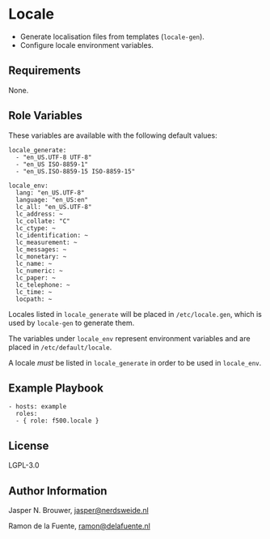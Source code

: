 Locale
======

- Generate localisation files from templates (`locale-gen`).
- Configure locale environment variables.

Requirements
------------

None.

Role Variables
--------------

These variables are available with the following default values:

    locale_generate:
      - "en_US.UTF-8 UTF-8"
      - "en_US ISO-8859-1"
      - "en_US.ISO-8859-15 ISO-8859-15"

    locale_env:
      lang: "en_US.UTF-8"
      language: "en_US:en"
      lc_all: "en_US.UTF-8"
      lc_address: ~
      lc_collate: "C"
      lc_ctype: ~
      lc_identification: ~
      lc_measurement: ~
      lc_messages: ~
      lc_monetary: ~
      lc_name: ~
      lc_numeric: ~
      lc_paper: ~
      lc_telephone: ~
      lc_time: ~
      locpath: ~

Locales listed in `locale_generate` will be placed in `/etc/locale.gen`, which is used by `locale-gen` to generate them.

The variables under `locale_env` represent environment variables and are placed in `/etc/default/locale`.

A locale _must_ be listed in `locale_generate` in order to be used in `locale_env`.

Example Playbook
----------------

    - hosts: example
      roles:
      - { role: f500.locale }

License
-------

LGPL-3.0

Author Information
------------------

Jasper N. Brouwer, jasper@nerdsweide.nl

Ramon de la Fuente, ramon@delafuente.nl

